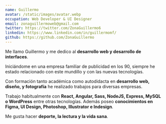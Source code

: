 ```yaml
---
name: Guillermo
avatar: /static/images/avatar.webp
occupation: Web Developer & UI Designer
email: zonaguillermoweb@gmail.com
twitter: https://twitter.com/ZonaGuillermo6
linkedin: https://www.linkedin.com/in/guillermomf/
github: https://github.com/ZonaGuillermo
---
```


Me llamo Guillermo y me dedico al **desarrollo web y desarrollo de interfaces**.

Iniciándome en una empresa familiar de publicidad en los 90, siempre he estado relacionado con este mundillo y con las nuevas tecnologías.

Con formación tanto académica como autodidacta en **desarrollo web, diseño, y fotografía** he realizado trabajos para diversas empresas.

Trabajo habitualmente con **React, Angular, Sass, NodeJS, Express, MySQL o WordPress** entre otras tecnologías. Además poseo **conocimientos en Figma, UI Design, Photoshop, Illustrator e Indesign**.

Me gusta hacer **deporte, la lectura y la vida sana**.
